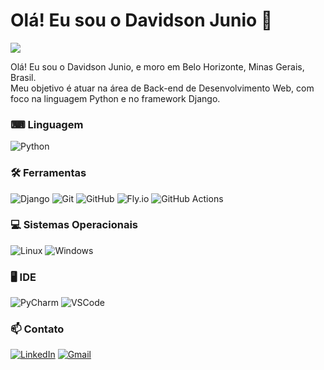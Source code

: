 # Olá! Eu sou o Davidson Junio 👋

![](https://estruyf-github.azurewebsites.net/api/VisitorHit?user=davidson0407&repo=davidson0407&countColorcountColor&countColor=%237B1E7A)

Olá! Eu sou o Davidson Junio, e moro em Belo Horizonte, Minas Gerais, Brasil.
<br>
Meu objetivo é atuar na área de Back-end de Desenvolvimento Web, com foco na linguagem Python e no framework Django.

### <strong>⌨ Linguagem</strong> ️

![Python](https://img.shields.io/badge/Python-3776AB?style=for-the-badge&logo=python&logoColor=white)

### <strong>🛠️ Ferramentas</strong>

![Django](https://img.shields.io/badge/Django-092E20?style=for-the-badge&logo=django&logoColor=white)
![Git](https://img.shields.io/badge/Git-F05032?style=for-the-badge&logo=git&logoColor=white)
![GitHub](https://img.shields.io/badge/GitHub-100000?style=for-the-badge&logo=github&logoColor=white)
![Fly.io](https://img.shields.io/badge/Fly.io-00A4E4?style=for-the-badge&logo=fly&logoColor=white)
![GitHub Actions](https://img.shields.io/badge/GitHub_Actions-2088FF?style=for-the-badge&logo=github-actions&logoColor=white)

### <strong>💻 Sistemas Operacionais</strong>

![Linux](https://img.shields.io/badge/Linux-FCC624?style=for-the-badge&logo=linux&logoColor=black)
![Windows](https://img.shields.io/badge/Windows-0078D6?style=for-the-badge&logo=windows&logoColor=white)

### <strong>🖥 IDE</strong>

![PyCharm](https://img.shields.io/badge/PyCharm-000000.svg?&style=for-the-badge&logo=PyCharm&logoColor=white)
![VSCode](https://img.shields.io/badge/VSCode-007ACC?style=for-the-badge&logo=visual-studio-code&logoColor=white)

### 📫 Contato

<a href='https://www.linkedin.com/in/davidson-castro-741323241/' target='_blank'>![LinkedIn](https://img.shields.io/badge/LinkedIn-0077B5?style=for-the-badge&logo=linkedin&logoColor=white)</a>
<a href='mailto:djunio239@gmail.com' target='_blank'>![Gmail](https://img.shields.io/badge/Gmail-D14836?style=for-the-badge&logo=gmail&logoColor=white)</a>



